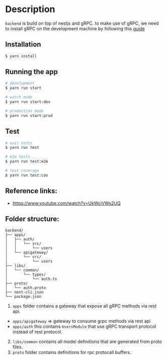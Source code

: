 # Description

`backend` is build on top of nestjs and gRPC. to make use of gRPC, we need to install gRPC on the development machine by following this [guide](https://grpc.io/docs/protoc-installation/)

## Installation

```bash
$ yarn install
```

## Running the app

```bash
# development
$ yarn run start

# watch mode
$ yarn run start:dev

# production mode
$ yarn run start:prod
```

## Test

```bash
# unit tests
$ yarn run test

# e2e tests
$ yarn run test:e2e

# test coverage
$ yarn run test:cov
```

## Reference links:

- https://www.youtube.com/watch?v=UkWcjVWs2UQ

## Folder structure:

```
backend/
├── apps/
│   ├── auth/
│   │   └── src/
│   │       └── users
│   └── apigateway/
│       └── src/
│           └── users
├── libs/
│   └── common/
│       └── types/
│           └── auth.ts
├── proto/
│   └── auth.proto
├── next-cli.json
└── package.json
```

1. `apps` folder contains a gateway that expose all gRPC methods via rest api.

- `apps/apigateway` => gateway to consume grpc methods via rest api
- `apps/auth` this contains `UsersModule` that use gRPC transport protocol instead of rest protocol.

2. `libs/common` contains all model definitions that are generated from proto files.
3. `proto` folder contains definitions for rpc protocall buffers.
